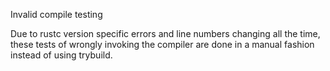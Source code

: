 Invalid compile testing

Due to rustc version specific errors and line numbers changing all the time,
these tests of wrongly invoking the compiler are done in a manual fashion
instead of using trybuild.

